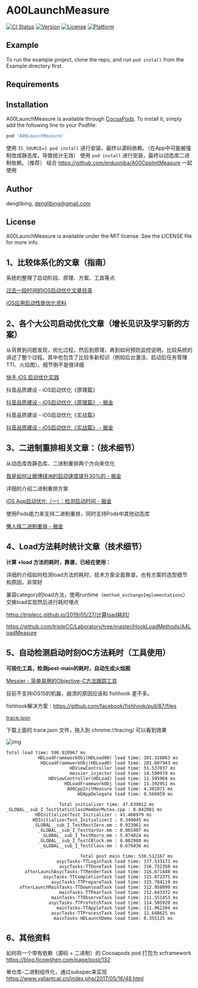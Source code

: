 # A00LaunchMeasure

[![CI Status](https://img.shields.io/travis/denglibing5/A00LaunchMeasure.svg?style=flat)](https://travis-ci.org/denglibing5/A00LaunchMeasure)
[![Version](https://img.shields.io/cocoapods/v/A00LaunchMeasure.svg?style=flat)](https://cocoapods.org/pods/A00LaunchMeasure)
[![License](https://img.shields.io/cocoapods/l/A00LaunchMeasure.svg?style=flat)](https://cocoapods.org/pods/A00LaunchMeasure)
[![Platform](https://img.shields.io/cocoapods/p/A00LaunchMeasure.svg?style=flat)](https://cocoapods.org/pods/A00LaunchMeasure)

## Example

To run the example project, clone the repo, and run `pod install` from the Example directory first.

## Requirements

## Installation

A00LaunchMeasure is available through [CocoaPods](https://cocoapods.org). To install
it, simply add the following line to your Podfile:

```ruby
pod 'A00LaunchMeasure'
```

使用 `IS_SOURCE=1 pod install` 进行安装，最终以源码依赖。（在App中可能被强制改成静态库，导致统计无效）
使用 `pod install` 进行安装，最终以动态库二进制依赖。（推荐）
结合 https://github.com/erduoniba/A00CppInitMeasure 一起使用

## Author

denglibing, denglibing@gmail.com

## License

A00LaunchMeasure is available under the MIT license. See the LICENSE file for more info.





## 1、比较体系化的文章（指南）

系统的整理了启动阶段、原理、方案、工具等点

[过去一段时间的iOS启动优化文章目录](https://everettjf.github.io/2018/12/12/ios-app-launch-perf-coll/#pre-main-阶段)

[iOS应用启动性能优化资料](https://everettjf.github.io/2018/08/06/ios-launch-performance-collection/)

## 2、各个大公司启动优化文章（增长见识及学习新的方案）

从背景到问题发现，优化过程，然后到原理，再到如何预防监控说明，比较系统的讲述了整个过程。其中也包含了比较多新知识（例如后台激活、启动后任务管理TTI、火焰图）。细节倒不是很详细

[快手 iOS 启动优化实践](https://mp.weixin.qq.com/s/ph7kFRKYWP1bqbNtTK4z3Q)

抖音品质建设 - iOS启动优化《原理篇》

[抖音品质建设 - iOS启动优化《原理篇》 - 掘金](https://juejin.cn/post/6887741815529832456)

抖音品质建设 - iOS启动优化《实战篇》

[抖音品质建设 - iOS启动优化《实战篇》 - 掘金](https://juejin.cn/post/6921508850684133390)

## 3、二进制重排相关文章：（技术细节）

从动态库改静态库、二进制重排两个方向来优化

[我是如何让微博绿洲的启动速度提升30%的 - 掘金](https://juejin.cn/post/6844904143111323661)

详细的介绍二进制重排方案

[iOS App启动优化（一）：检测启动时间 - 掘金](https://juejin.cn/post/6844904165773328392)

使用Pods能力来支持二进制重排，同时支持Pods中其他动态库

[懒人版二进制重排 - 掘金](https://juejin.cn/post/6844904192193085448)

## 4、Load方法耗时统计文章（技术细节）

**计算 +load 方法的耗时，靠谱，已经在使用：**

详细的介绍如何检测load方法的耗时，技术方案全面靠谱，也有方案的选型细节和原因，非常好

兼容category的load方法，使用runtime（`method_exchangeImplementations`）交换load实现然后进行耗时埋点

https://triplecc.github.io/2019/05/27/计算load耗时/

https://github.com/tripleCC/Laboratory/tree/master/HookLoadMethods/A4LoadMeasure

## 5、自动检测启动时刻OC方法耗时（工具使用）

**可视化工具，检测post-main的耗时，自动生成火焰图**

[Messier - 简单易用的Objective-C方法跟踪工具](https://everettjf.github.io/2019/05/06/messier/#背景)

目前不支持iOS15的机器，崩溃的原因应该和 fishhook 差不多。

fishhook解决方案：https://github.com/facebook/fishhook/pull/87/files

[trace.json](https://s3-us-west-2.amazonaws.com/secure.notion-static.com/c1b40e30-7c17-4e96-9f37-94ffb981f14a/trace.json)

下载上面的 trace.json 文件，拖入到 chrome://tracing/ 可以看到效果

![img](https://spotless-dragon-2b6.notion.site/image/https%3A%2F%2Fs3-us-west-2.amazonaws.com%2Fsecure.notion-static.com%2Ff7d542c3-161e-48e9-b2ff-edcabf91e6a7%2FUntitled.png?table=block&id=1da5b88f-6227-4a1d-a1a3-e6b482eebd65&spaceId=11661b9d-e796-4b15-be83-2c4bcd14fbdf&width=2000&userId=&cache=v2)



```shell
Total load time: 596.920967 ms
            HDLoadFrameworkObj(HDLoad00) load time: 301.328063 ms
             HDLoadFrameworkObj(HDLoad0) load time: 201.607943 ms
                        HDViewController load time: 51.537037 ms
                        messier_injector load time: 14.590979 ms
                HDViewController(HDLoad) load time: 11.595964 ms
                      HDLoadFrameworkObj load time: 11.392951 ms
                       A00CppInitMeasure load time: 4.301071 ms
                           HDAppDelegate load time: 0.566959 ms

					Total initializer time: 47.639012 ms
_GLOBAL__sub_I_TestStaticClassMemberMutex.cpp : 0.042081 ms
           HDInitializerTest_Initializer : 41.468979 ms
          HDInitializerTest_Initializer2 : 0.349045 ms
          _GLOBAL__sub_I_TestRectZero.mm : 0.023961 ms
            _GLOBAL__sub_I_TestVarVar.mm : 0.001907 ms
             _GLOBAL__sub_I_TestMacro.mm : 5.074024 ms
            _GLOBAL__sub_I_TestCBlock.mm : 0.002980 ms
             _GLOBAL__sub_I_TestClass.mm : 0.676036 ms

							Total post main time: 536.512167 ms
                   asycTasks-TTLoginTask load time: 377.533173 ms
                    asycTasks-TTDoneTask load time: 316.752350 ms
       afterLaunchAsycTasks-TTRenderTask load time: 316.671448 ms
              asycTasks-TTCompletionTask load time: 315.872375 ms
                 asycTasks-TTPrepareTask load time: 315.784119 ms
     afterLaunchMainTasks-TTDownloadTask load time: 312.958099 ms
                    mainTasks-TTPearTask load time: 212.643372 ms
                 mainTasks-TTObserveTask load time: 211.551453 ms
                asycTasks-TTPrefetchTask load time: 114.505920 ms
                   mainTasks-TTAppleTask load time: 111.962204 ms
                 asycTasks-TTProcessTask load time: 11.648625 ms
                  mainTasks-HDLaunchDemo load time: 0.355125 ms
```

## 6、其他资料
如何将一个带有依赖（源码 + 二进制）的 Cocoapods pod 打包为 xcframework
https://blog.ficowshen.com/page/post/132

单仓库-二进制组件化，通过subspec来实现
https://www.valiantcat.cn/index.php/2017/05/16/48.html

